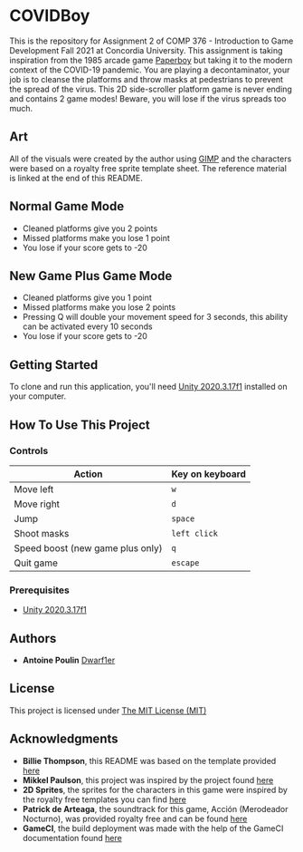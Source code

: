# COVIDBoy
This is the repository for Assignment 2 of COMP 376 - Introduction to Game Development Fall 2021 at Concordia University. This assignment is taking inspiration from the 1985 arcade game [Paperboy](https://en.wikipedia.org/wiki/Paperboy_(video_game)) but taking it to the modern context of the COVID-19 pandemic. You are playing a decontaminator, your job is to cleanse the platforms and throw masks at pedestrians to prevent the spread of the virus. This 2D side-scroller platform game is never ending and contains 2 game modes! Beware, you will lose if the virus spreads too much.

## Art

All of the visuals were created by the author using [GIMP](https://www.gimp.org/) and the characters were based on a royalty free sprite template sheet. The reference material is linked at the end of this README.

## Normal Game Mode

- Cleaned platforms give you 2 points
- Missed platforms make you lose 1 point
- You lose if your score gets to -20

## New Game Plus Game Mode

- Cleaned platforms give you 1 point
- Missed platforms make you lose 2 points
- Pressing Q will double your movement speed for 3 seconds, this ability can be activated every 10 seconds
- You lose if your score gets to -20

## Getting Started

To clone and run this application, you'll need [Unity 2020.3.17f1](https://unity3d.com/get-unity/download?thank-you=update&download_nid=65098&os=Win) installed on your computer.

## How To Use This Project

### Controls

Action | Key on keyboard
--- | --- 
Move left | `w`
Move right | `d` 
Jump | `space`
Shoot masks | `left click`
Speed boost (new game plus only) | `q`
Quit game | `escape`

### Prerequisites
 
- [Unity 2020.3.17f1](https://unity3d.com/get-unity/download?thank-you=update&download_nid=65098&os=Win)

## Authors

  - **Antoine Poulin**
    [Dwarf1er](https://github.com/Dwarf1er)

## License

This project is licensed under [The MIT License (MIT)](LICENSE)

## Acknowledgments

  - **Billie Thompson**, this README was based on the template provided [here](https://github.com/PurpleBooth/a-good-readme-template)
  - **Mikkel Paulson**, this project was inspired by the project found [here](https://github.com/MikkelPaulson/smart-health-card-parser)
  - **2D Sprites**, the sprites for the characters in this game were inspired by the royalty free templates you can find [here](https://craftpix.net/freebies/free-3-character-sprite-sheets-pixel-art/)
  - **Patrick de Arteaga**, the soundtrack for this game, Acción (Merodeador Nocturno), was provided royalty free and can be found [here](https://patrickdearteaga.com/)
  - **GameCI**, the build deployment was made with the help of the GameCI documentation found [here](https://github.com/game-ci/documentation)
